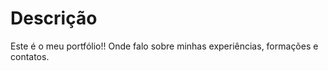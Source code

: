 <h1> Descrição </h1>
Este é o meu portfólio!! Onde falo sobre minhas experiências, formações e contatos.
